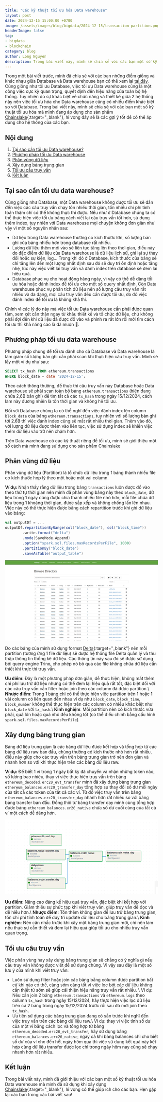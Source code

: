 ```yaml
---
title: "Các kỹ thuật tối ưu hóa Data warehouse"
layout: post
date: 2024-12-15 15:00:00 +0700
image: /assets/images/blog/bigdata/2024-12-15/transaction-partition.png
headerImage: false
tag:
- bigdata
- blockchain
category: blog
author: Long Nguyen
description: Trong bài viết này, mình sẽ chia sẻ với các bạn một số kỹ thuật tối ưu hóa mà mình đang áp dụng cho sản phẩm Chainslake, hi vọng đây sẽ là các gợi ý tốt để có thể áp dụng cho hệ thống của các bạn.
---
```


Trong một bài viết trước, mình đã chia sẻ với các bạn những điểm giống và khác nhau giữa Database và Data warehouse bạn có thể xem lại [tại đây](/cai-dat-data-warehouse-tren-hadoop-phan-1/#introduction). Cũng giống như tối ưu Database, việc tối ưu Data warehouse cũng là một công việc cực kỳ quan trọng, quyết định đến hiệu năng của toàn bộ hệ thống. Tuy nhiên do sự khác biệt về chức năng và thiết kế giữa 2 hệ thống này nên việc tối ưu hóa cho Data warehouse cũng có nhiều điểm khác biệt so với Database. Trong bài viết này, mình sẽ chia sẻ với các bạn một số kỹ thuật tối ưu hóa mà mình đang áp dụng cho sản phẩm [Chainslake](https://metabase.chainslake.com){:target="_blank"}, hi vọng đây sẽ là các gợi ý tốt để có thể áp dụng cho hệ thống của các bạn.

## Nội dung
1. [Tại sao cần tối ưu Data warehouse?](#why) 
2. [Phương pháp tối ưu Data warehouse](#methodology)
3. [Phân vùng dữ liệu](#partition)
4. [Xây dựng bảng trung gian](#intermediate-table)
5. [Tối ưu câu truy vấn](#optimize-query)
6. [Kết luận](#conclusion)

## Tại sao cần tối ưu data warehouse?<a name="why"></a>

Cũng giống như Database, một Data warehouse không được tối ưu sẽ dẫn đến việc các câu truy vấn chạy tốn nhiều thời gian, tốn nhiều chi phí tính toán thậm chí có thể không thực thi được. Nếu như ở Database chúng ta có thể thực hiện việc tối ưu bằng cách viết lại câu truy vấn tốt hơn, sử dụng thêm index, tuy nhiên với Data warehouse mọi chuyện không đơn giản như vậy vì một số nguyên nhân sau:
- Dữ liệu trong Data warehouse thường có kích thước lớn, số lượng bản ghi của bảng nhiều hơn trong database rất nhiều.
- Lượng dữ liệu thêm mới vào sẽ liên tục tăng lên theo thời gian, điều này do đặc điểm dữ liệu của Data warehouse là dữ liệu lịch sử, ghi lại sự thay đổi hoặc sự kiện, log... Trong khi đó ở Database, kích thước của bảng sẽ chỉ tăng lên đến một lượng nhất định sau đó sẽ duy trì ổn định hoặc tăng nhẹ, lúc này việc viết lại truy vấn và đánh index trên database sẽ đem lại hiệu quả.
- Database phục vụ cho hoạt động hàng ngày, vì vậy có thể dễ dàng tối ưu hóa hoặc đánh index để tối ưu cho một số query nhất định. Còn Data warehouse phục vụ phân tích dữ liệu nên số lượng câu truy vấn rất nhiều và đa dạng, mọi câu truy vấn đều cần được tối ưu, do đó việc đánh index để tối ưu là không khả thi.

Chính vì các lý do này mà việc tối ưu Data warehouse cần phải được quan tâm, xem xét cẩn thận ngay từ khâu thiết kế và tổ chức dữ liệu, chứ không phải đợi đến khi dữ liệu đã được đổ vào và phình ra rất lớn rồi mới tìm cách tối ưu thì khả năng cao là đã muộn :pray:.

## Phương pháp tối ưu data warehouse <a name="methodology"></a>

Phương pháp chung để tối ưu dành cho cả Database và Data warehouse là làm giảm số lượng bản ghi cần phải scan khi thực hiện câu truy vấn. Mình sẽ lấy một ví dụ như sau:

```sql
SELECT tx_hash FROM ethereum.transactions 
WHERE block_date = date '2024-12-15'; 
```

Theo cách thông thường, để thực thi câu truy vấn này Database hoặc Data warehouse sẽ phải scan toàn bộ bảng `ethereum.transactions` (hiện đang chứa 2,6B bản ghi) để tìm tất cả các `tx_hash` trong ngày 15/12/2024, cách làm này đương nhiên là tốn thời gian và không hề tối ưu.

Đối với Database chúng ta có thể nghĩ đến việc đánh index lên column `block_date` của bảng `ethereum.transactions`, tuy nhiên với số lượng bản ghi tới 2.6B thì việc đánh index cũng sẽ mất rất nhiều thời gian. Thêm vào đó, với lượng dữ liệu được thêm vào liên tục, việc sử dụng index sẽ khiến việc thêm dữ liệu vào trở nên chậm hơn.

Trên Data warehouse có các kỹ thuật riêng để tối ưu, mình sẽ giới thiệu một số cách mà mình đang sử dụng cho sản phẩm Chainslake

## Phân vùng dữ liệu <a name="partition"></a>

Phân vùng dữ liệu (Partition) là tổ chức dữ liệu trong 1 bảng thành nhiều file có kích thước hơp lý theo một hoặc một vài column.

__Ví dụ:__ Nhận thấy rằng dữ liệu trong bảng `transactions` luôn được đổ vào theo thứ tự thời gian nên mình đã phân vùng bảng này theo `block_date`, dữ liệu trong 1 ngày cũng được chia thành nhiều file nhỏ hơn, mỗi file chứa dữ liệu trong 1 khoảng thời gian, được sắp xếp và không chồng lấn lên nhau. Việc này có thể thực hiện được bằng cách repartition trước khi ghi dữ liệu vào bảng:

```scala
val outputDf = ...
outputDf.repartitionByRange(col("block_date"), col("block_time"))
        .write.format("delta")
        .mode(SaveMode.Append)
        .option("spark.sql.files.maxRecordsPerFile", 1000)
        .partitionBy("block_date")
        .saveAsTable("output_table")
```

![Transaction partition](/assets/images/blog/bigdata/2024-12-15/transaction-partition.png)

Do các bảng của mình sử dụng format [Delta](https://docs.delta.io/latest/index.html){:target="_blank"} nên mỗi partition (tương ứng 1 file dữ liệu) sẽ được hệ thống file Delta quản lý và thu thập thông tin thống kê dữ liệu. Các thông tin này sau đó sẽ được sử dụng bởi query engine Trino, cho phép nó bỏ qua các file không chứa dữ liệu cần thiết khi thực thi truy vấn.

__Ưu điểm__: Đây là một phương pháp đơn giản, dễ thực hiện, không mất thêm chi phí lưu trữ dữ liệu nhưng có thể đem lại hiệu quả rất tốt, đặc biệt đối với các câu truy vấn cần filter hoặc join theo các column đã được partition.\\
__Nhược điểm__: Trong 1 bảng chỉ có thể thực hiện việc partition trên 1 hoặc 1 vài column có liên quan đến nhau ví dụ như `block_date`, `block_time`, `block_number` không thể thực hiện trên các column có nhiều khác biệt như `block_date` với `tx_hash`.\\
__Kinh nghiệm__: Mỗi partition nên có kích thước vừa phải, quá lớn hoặc quá nhỏ đều không tốt (có thể điều chỉnh bằng cấu hình `spark.sql.files.maxRecordsPerFile`).

## Xây dựng bảng trung gian <a name="intermediate-table">

Bảng dữ liệu trung gian là các bảng dữ liệu được kết hợp và tổng hợp từ các bảng dữ liệu raw ban đầu, chúng thường có kích thước nhỏ hơn rất nhiều, điều này giúp cho các truy vấn trên bảng trung gian trở nên đơn giản và nhanh hơn so với khi thực hiện trên các bảng dữ liệu raw.

__Ví dụ:__ Để biết 1 ví trong 1 ngày bất kỳ đã chuyển và nhận những token nào, số lượng bao nhiêu, thay vì việc thực hiện truy vấn trên bảng `ethereum_decoded.erc20_evt_transfer` mình đã xây dựng bảng trung gian `ethereum_balances.erc20_transfer_day` tổng hợp sự thay đổi số dư mỗi ngày của tất cả các token của tất cả các ví. Từ đó việc truy vấn trên bảng `ethereum_balances.erc20_transfer_day` nhanh hơn rất nhiều so với bảng bảng transfer ban đầu. Đồng thời từ bảng transfer day mình cùng tổng hợp được bảng `ethereum_balances.er20_native` chứa số dư cuối cùng của tất cả ví một cách dễ dàng hơn.

![intermediate table](/assets/images/blog/bigdata/2024-12-15/intermediate-table.png)

__Ưu điểm__: Nâng cao đáng kể hiệu quả truy vấn, đặc biệt khi kết hợp với partition. Giảm thiểu sự phức tạp khi viết truy vấn, giúp truy vấn dễ đọc và dễ hiểu hơn.\\
__Nhược điểm__: Tốn thêm không gian để lưu trữ bảng trung gian, tốn chi phí tính toán để duy trì update dữ liệu cho bảng trung gian.\\
__Kinh nghiệm__: Nên cân nhắc trước khi xây một bảng trung gian mới, chỉ nên làm nếu thực sự cần thiết và đem lại hiệu quả giúp tối ưu cho nhiều truy vấn quan trọng.

## Tối ưu câu truy vấn <a name="optimize-query">

Việc phân vùng hay xây dựng bảng trung gian sẽ chẳng có ý nghĩa gì nếu câu truy vấn không được viết để sử dụng chúng. Vì vậy sau đây là một số lưu ý của mình khi viết truy vấn:
- Luôn sử dụng filter hoặc join các bảng bằng column được partition bất cứ khi nào có thể, càng sớm càng tốt vì việc lọc bớt các dữ liệu không cần thiết từ sớm sẽ giúp cải thiện hiệu năng truy vấn rất nhiều. \\
Ví dụ: Nếu cần join 2 bảng `ethereum.transactions` và `ethereum.logs` theo column `tx_hash` trong ngày 15/12/2024, hãy thực hiện việc lọc dữ liệu trên cả 2 bảng trong ngày 15/12/2024 trước rồi sau đó mới join theo `tx_hash`.
- Ưu tiên sử dụng các bảng trung gian đang có sẵn trước khi nghĩ đến việc truy vấn trên các bảng dữ liệu raw.\\
Ví dụ: thay vì việc tính số dư của một ví bằng cách lọc và tổng hợp từ bảng `ethereum_decoded.erc20_evt_transfer`, hãy sử dụng bảng `ethereum_balances.erc20_native`, ngay cả khi bảng balances chỉ cho biết số dư của ví cho đến hết ngày hôm qua thì việc sử dụng kết quả này kết hợp cùng dữ liệu transfer được lọc chỉ trong ngày hôm nay cũng sẽ chạy nhanh hơn rất nhiều.

## Kết luận <a name="conclusion"></a>

Trong bài viết này, mình đã giới thiệu với các bạn một số kỹ thuật tối ưu hóa Data warehouse mà mình đã sử dụng khi xây dựng [Chainslake](https://metabase.chainslake.com){:target="_blank"}, hi vọng có thể giúp ích cho các bạn. Hẹn gặp lại các bạn trong các bài viết sau!